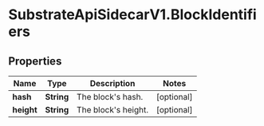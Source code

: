 # SubstrateApiSidecarV1.BlockIdentifiers

## Properties

Name | Type | Description | Notes
------------ | ------------- | ------------- | -------------
**hash** | **String** | The block&#39;s hash. | [optional] 
**height** | **String** | The block&#39;s height. | [optional] 


